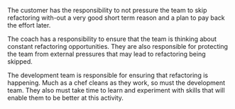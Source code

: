 <!--(dl
(section-meta
    (title What are my responsibilities))
)-->

<!-- (dl (# Customer/Product Owner)) -->

The customer has the responsibility to not pressure the team to skip refactoring with-out a very good short term reason and a plan to pay back the effort later.

<!-- (dl (# Coach)) -->

The coach has a responsibility to ensure that the team is thinking about constant refactoring opportunities. They are also responsible for protecting the team from external pressures that may lead to refactoring being skipped.

<!-- (dl (# Development Team)) -->

The development team is responsible for ensuring that refactoring is happening. Much as a chef cleans as they work, so must the development team. They also must take time to learn and experiment with skills that will enable them to be better at this activity.